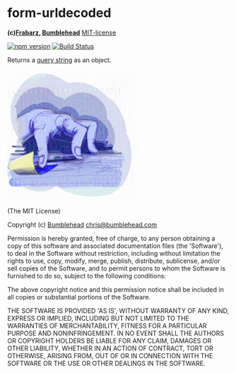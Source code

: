 form-urldecoded
===============
**(c)[Frabarz][1], [Bumblehead][0]** [MIT-license](#license)

[![npm version](https://badge.fury.io/js/form-urldecoded.svg)](https://badge.fury.io/js/form-urldecoded) [![Build Status](https://travis-ci.org/iambumblehead/form-urldecoded.svg?branch=master)](https://travis-ci.org/iambumblehead/form-urldecoded)


Returns a [query string][2] as an object.

[0]: http://www.bumblehead.com                            "bumblehead"
[1]: https://frabarz.cl/                                     "frabarz"
[2]: https://github.com/iambumblehead/form-urlencoded     "urlencoded"

![scrounge](https://github.com/iambumblehead/scroungejs/raw/master/img/hand.png)

(The MIT License)

Copyright (c) [Bumblehead][0] <chris@bumblehead.com>

Permission is hereby granted, free of charge, to any person obtaining a copy of this software and associated documentation files (the 'Software'), to deal in the Software without restriction, including without limitation the rights to use, copy, modify, merge, publish, distribute, sublicense, and/or sell copies of the Software, and to permit persons to whom the Software is furnished to do so, subject to the following conditions:

The above copyright notice and this permission notice shall be included in all copies or substantial portions of the Software.

THE SOFTWARE IS PROVIDED 'AS IS', WITHOUT WARRANTY OF ANY KIND, EXPRESS OR IMPLIED, INCLUDING BUT NOT LIMITED TO THE WARRANTIES OF MERCHANTABILITY, FITNESS FOR A PARTICULAR PURPOSE AND NONINFRINGEMENT. IN NO EVENT SHALL THE AUTHORS OR COPYRIGHT HOLDERS BE LIABLE FOR ANY CLAIM, DAMAGES OR OTHER LIABILITY, WHETHER IN AN ACTION OF CONTRACT, TORT OR OTHERWISE, ARISING FROM, OUT OF OR IN CONNECTION WITH THE SOFTWARE OR THE USE OR OTHER DEALINGS IN THE SOFTWARE.

